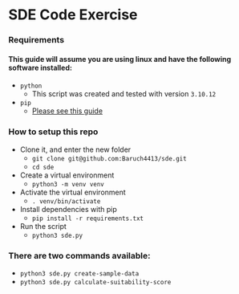 # SDE Code Exercise

### Requirements
#### This guide will assume you are using linux and have the following software installed:
- `python`
  - This script was created and tested with version `3.10.12`
- `pip`
  - [Please see this guide](https://pip.pypa.io/en/stable/installation/)

### How to setup this repo
- Clone it, and enter the new folder
  - `git clone git@github.com:Baruch4413/sde.git`
  - `cd sde`
- Create a virtual environment
  - `python3 -m venv venv`
- Activate the virtual environment
  - `. venv/bin/activate`
- Install dependencies with pip
  - `pip install -r requirements.txt`
- Run the script
  - `python3 sde.py`

### There are two commands available:
- `python3 sde.py create-sample-data`
- `python3 sde.py calculate-suitability-score`
